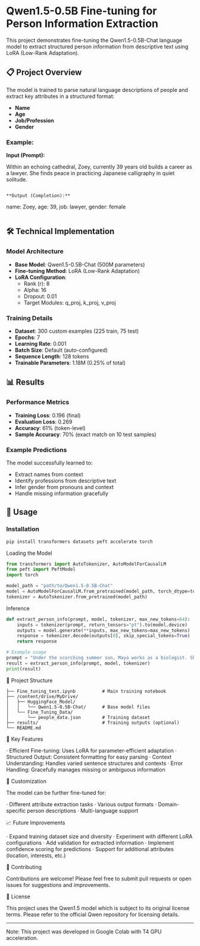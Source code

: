 # Qwen1.5-0.5B Fine-tuning for Person Information Extraction

This project demonstrates fine-tuning the Qwen1.5-0.5B-Chat language model to extract structured person information from descriptive text using LoRA (Low-Rank Adaptation).

## 📋 Project Overview

The model is trained to parse natural language descriptions of people and extract key attributes in a structured format:
- **Name**
- **Age** 
- **Job/Profession**
- **Gender**

### Example:
**Input (Prompt):**

Within an echoing cathedral, Zoey, currently 39 years old builds a career as a lawyer. She finds peace in practicing Japanese calligraphy in quiet solitude.

```

**Output (Completion):**
```

name: Zoey, age: 39, job: lawyer, gender: female

```
```

## 🛠️ Technical Implementation

### Model Architecture
- **Base Model**: Qwen1.5-0.5B-Chat (500M parameters)
- **Fine-tuning Method**: LoRA (Low-Rank Adaptation)
- **LoRA Configuration**:
  - Rank (r): 8
  - Alpha: 16
  - Dropout: 0.01
  - Target Modules: q_proj, k_proj, v_proj

### Training Details
- **Dataset**: 300 custom examples (225 train, 75 test)
- **Epochs**: 7
- **Learning Rate**: 0.001
- **Batch Size**: Default (auto-configured)
- **Sequence Length**: 128 tokens
- **Trainable Parameters**: 1.18M (0.25% of total)

## 📊 Results

### Performance Metrics
- **Training Loss**: 0.196 (final)
- **Evaluation Loss**: 0.269
- **Accuracy**: 61% (token-level)
- **Sample Accuracy**: 70% (exact match on 10 test samples)

### Example Predictions
The model successfully learned to:
- Extract names from context
- Identify professions from descriptive text
- Infer gender from pronouns and context
- Handle missing information gracefully

## 🚀 Usage

### Installation
```bash
pip install transformers datasets peft accelerate torch
```
Loading the Model

```python
from transformers import AutoTokenizer, AutoModelForCausalLM
from peft import PeftModel
import torch

model_path = "path/to/Qwen1.5-0.5B-Chat"
model = AutoModelForCausalLM.from_pretrained(model_path, torch_dtype=torch.float16)
tokenizer = AutoTokenizer.from_pretrained(model_path)
```

Inference

```python
def extract_person_info(prompt, model, tokenizer, max_new_tokens=64):
    inputs = tokenizer(prompt, return_tensors="pt").to(model.device)
    outputs = model.generate(**inputs, max_new_tokens=max_new_tokens)
    response = tokenizer.decode(outputs[0], skip_special_tokens=True)
    return response

# Example usage
prompt = "Under the scorching summer sun, Maya works as a biologist. She is known among friends for learning sign language."
result = extract_person_info(prompt, model, tokenizer)
print(result)
```

📁 Project Structure

```
├── Fine_tuning_test.ipynb          # Main training notebook
├── /content/drive/MyDrive/
│   ├── HuggingFace_Model/
│   │   └── Qwen1.5-0.5B-Chat/      # Base model files
│   └── Fine_Tuning_Data/
│       └── people_data.json        # Training dataset
├── results/                        # Training outputs (optional)
└── README.md
```

🎯 Key Features

· Efficient Fine-tuning: Uses LoRA for parameter-efficient adaptation
· Structured Output: Consistent formatting for easy parsing
· Context Understanding: Handles varied sentence structures and contexts
· Error Handling: Gracefully manages missing or ambiguous information

🔧 Customization

The model can be further fine-tuned for:

· Different attribute extraction tasks
· Various output formats
· Domain-specific person descriptions
· Multi-language support

📈 Future Improvements

· Expand training dataset size and diversity
· Experiment with different LoRA configurations
· Add validation for extracted information
· Implement confidence scoring for predictions
· Support for additional attributes (location, interests, etc.)

🤝 Contributing

Contributions are welcome! Please feel free to submit pull requests or open issues for suggestions and improvements.

📄 License

This project uses the Qwen1.5 model which is subject to its original license terms. Please refer to the official Qwen repository for licensing details.

---

Note: This project was developed in Google Colab with T4 GPU acceleration.

```
